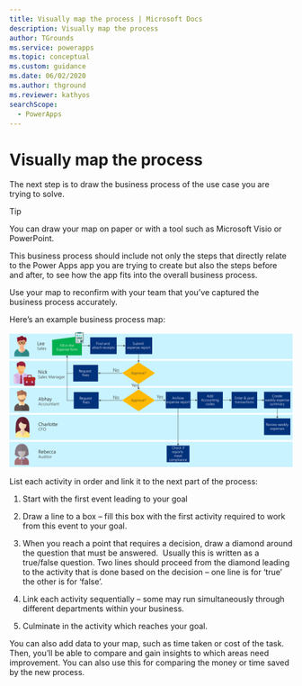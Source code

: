 ```yaml
---
title: Visually map the process | Microsoft Docs
description: Visually map the process
author: TGrounds
ms.service: powerapps
ms.topic: conceptual
ms.custom: guidance
ms.date: 06/02/2020
ms.author: thground
ms.reviewer: kathyos
searchScope:  
  - PowerApps
---
```


# Visually map the process

The next step is to draw the business process of the use case you are trying to
solve. 

> [!TIP]
> You can draw your map on paper or with a tool such as Microsoft Visio or
PowerPoint.

This business process should include not only the steps that directly relate to
the Power Apps app you are trying to create but also the steps before and after,
to see how the app fits into the overall business process.

Use your map to reconfirm with your team that you’ve captured the business
process accurately.

Here’s an example business process map:

![Example business process flowchart showing the steps of filling in the expense report, getting it approved, entering the data into the accounting system, and creating reports.](media/original-business-process.png)

List each activity in order and link it to the next part of the process​:

1.  Start with the first event leading to your goal

2.  Draw a line to a box – fill this box with the first activity required to
    work from this event to your goal​.

3.  When you reach a point that requires a decision, draw a diamond around the
    question that must be answered.  Usually this is written as a true/false
    question. Two lines should proceed from the diamond leading to the activity
    that is done based on the decision – one line is for ‘true’ the other is for
    ‘false’.​

4.  Link each activity sequentially – some may run simultaneously through
    different departments within your business​.

5.  Culminate in the activity which reaches your goal. ​

You can also add data to your map, such as time taken or cost of the task. Then,
you’ll be able to compare and gain insights to which areas need improvement. You
can also use this for comparing the money or time saved by the new process.
